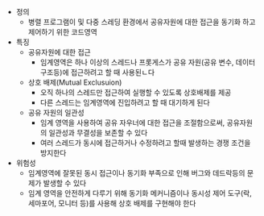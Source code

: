 - 정의
    - 병렬 프로그램이 및 다중 스레딩 환경에서 공유자원에 대한 접근을 동기화 하고 제어하기 위한 코드영역
- 특징
    - 공유자원에 대한 접근
        - 임계영역은 하나 이상의 스레드나 프롯게스가 공유 자원(공유 변수, 데이터 구조등)에 접근하려고 할 때 사용된ㄴ다
    - 상호 배제(Mutual Exclusuion)
        - 오직 하나의 스레드만 접근하여 실행할 수 있도록 상호배제를 제공
        - 다른 스레드는 임계영역에 진입하려고 할 때 대기하게 된다
    - 공유 자원의 일관성
        - 임계 영역을 사용하여 공유 자우너에 대한 접근을 조절함으로써, 공유자원의 일관성과 무결성을 보존할 수 있다
        - 여러 스레드가 동시에 접근하거나 수정하려고 할때 발생하는 경쟁 조건을 방지한다
- 위험성
    - 임계영역에 잘못된 동시 접근이나 동기화 부족으로 인해 버그와 데드락등의 문제가 발생할 수 있다
    - 임계 영역을 안전하게 다루기 위해 동기화 메커니즘이나 동시성 제어 도구(락, 세마포어, 모니터 등)를 사용해 상호 배제를 구현해야 한다